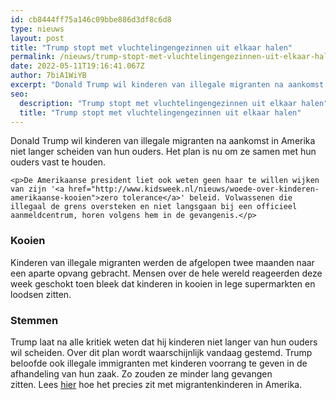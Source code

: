 ```yaml
---
id: cb8444ff75a146c09bbe886d3df8c6d8
type: nieuws
layout: post
title: "Trump stopt met vluchtelingengezinnen uit elkaar halen"
permalink: /nieuws/trump-stopt-met-vluchtelingengezinnen-uit-elkaar-halen/
date: 2022-05-11T19:16:41.067Z
author: 7biA1WiYB
excerpt: "Donald Trump wil kinderen van illegale migranten na aankomst in Amerika niet langer scheiden van hun ouders. Het plan is nu om ze samen met hun ouders vast te houden.  "
seo:
  description: "Trump stopt met vluchtelingengezinnen uit elkaar halen"
  title: "Trump stopt met vluchtelingengezinnen uit elkaar halen"
---
```

Donald Trump wil kinderen van illegale migranten na aankomst in Amerika niet langer scheiden van hun ouders. Het plan is nu om ze samen met hun ouders vast te houden.  

    <p>De Amerikaanse president liet ook weten geen haar te willen wijken van zijn '<a href="http://www.kidsweek.nl/nieuws/woede-over-kinderen-amerikaanse-kooien">zero tolerance</a>' beleid. Volwassenen die illegaal de grens oversteken en niet langsgaan bij een officieel aanmeldcentrum, horen volgens hem in de gevangenis.</p>
<h3>Kooien</h3>
<p>Kinderen van illegale migranten werden de afgelopen twee maanden naar een aparte opvang gebracht. Mensen over de hele wereld reageerden deze week geschokt toen bleek dat kinderen in kooien in lege supermarkten en loodsen zitten. </p>
<h3>Stemmen</h3>
<p>Trump laat na alle kritiek weten dat hij kinderen niet langer van hun ouders wil scheiden. Over dit plan wordt waarschijnlijk vandaag gestemd. Trump beloofde ook illegale immigranten met kinderen voorrang te geven in de afhandeling van hun zaak. Zo zouden ze minder lang gevangen zitten. Lees <a href="http://www.kidsweek.nl/nieuws/woede-over-kinderen-amerikaanse-kooien">hier</a> hoe het precies zit met migrantenkinderen in Amerika.</p>  
